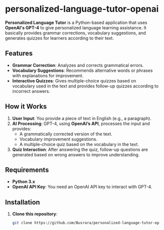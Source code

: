 # personalized-language-tutor-openai

**Personalized Language Tutor** is a Python-based application that uses **OpenAI's GPT-4** to give personalized language learning assistance. It basically provides grammar corrections, vocabulary suggestions, and generates quizzes for learners according to their text.

## Features

- **Grammar Correction**: Analyzes and corrects grammatical errors.
- **Vocabulary Suggestions**: Recommends alternative words or phrases with explanations for improvement.
- **Interactive Quizzes**: Gives multiple-choice quizzes based on vocabulary used in the text and provides follow-up quizzes according to incorrect answers.

## How it Works

1. **User Input**: You provide a piece of text in English (e.g., a paragraph).
2. **AI Processing**: GPT-4, using **OpenAI’s API**, processes the input and provides:
   - A grammatically corrected version of the text.
   - Vocabulary improvement suggestions.
   - A multiple-choice quiz based on the vocabulary in the text.
3. **Quiz Interaction**: After answering the quiz, follow-up questions are generated based on wrong answers to improve understanding.

## Requirements

- **Python 3.x**
- **OpenAI API Key**: You need an OpenAI API key to interact with GPT-4.

## Installation

1. **Clone this repository**:
   ```bash
   git clone https://github.com/Busrara/personalized-language-tutor-openai.git
